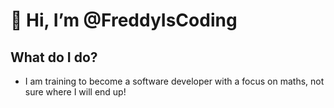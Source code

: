 #  👋 Hi, I’m @FreddyIsCoding

## What do I do?
- I am training to become a software developer with a focus on maths, not sure where I will end up!
